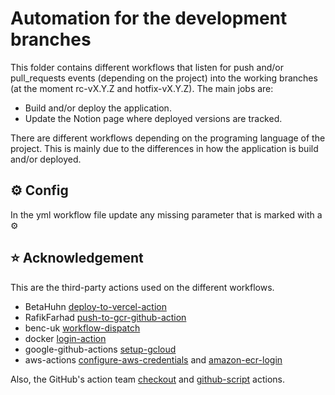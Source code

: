 # Automation for the development branches

This folder contains different workflows that listen for push and/or pull_requests events (depending on the project) into the working branches (at the moment rc-vX.Y.Z and hotfix-vX.Y.Z). The main jobs are:
- Build and/or deploy the application.
- Update the Notion page where deployed versions are tracked.

There are different workflows depending on the programing language of the project. This is mainly due to the differences in how the application is build and/or deployed.

## ⚙️ Config

In the yml workflow file update any missing parameter that is marked with a ⚙️

## ⭐ Acknowledgement

This are the third-party actions used on the different workflows.

- BetaHuhn [deploy-to-vercel-action](https://github.com/BetaHuhn/deploy-to-vercel-action)
- RafikFarhad [push-to-gcr-github-action](https://github.com/RafikFarhad/push-to-gcr-github-action)
- benc-uk [workflow-dispatch](https://github.com/benc-uk/workflow-dispatch)
- docker [login-action](https://github.com/docker/login-action)
- google-github-actions [setup-gcloud](https://github.com/google-github-actions/setup-gcloud)
- aws-actions [configure-aws-credentials](https://github.com/aws-actions/configure-aws-credentials) and [amazon-ecr-login](https://github.com/aws-actions/amazon-ecr-login)

Also, the GitHub's action team [checkout](https://github.com/actions/checkout) and [github-script](https://github.com/actions/github-script) actions. 